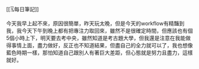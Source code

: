 [[🗓️每日筆記]]

今天我早上起不來，原因很簡單，昨天玩太晚，但是今天的workflow有精豔到我，我今天下午到晚上都有把專注力取回來，雖然不是很確定時間，但應該也有個5個小時上下，明天要去考中央，雖然知道是考古題大學，但我還是注意在我能做得事情上面，盡力做好，反正也不知道結果，但盡自己的全力就可以了，我也想像藍色時期一樣，那怕知道自己跟別人有著巨大差距，但心態就是努力且盡力，這樣就好。
